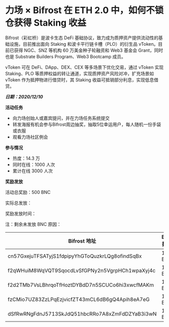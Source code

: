 # 力场 × Bifrost 在 ETH 2.0 中，如何不锁仓获得 Staking 收益

Bifrost（彩虹桥）是波卡生态 DeFi 基础协议，致力成为质押资产提供流动性的基础设施，目前推出面向 Staking 和波卡平行链卡槽（PLO）的衍生品 vToken。目前已获得 NGC、SNZ 等机构 60 万美金种子轮融资和 Web3 基金会 Grant，同时也是 Substrate Builders Program、Web3 Bootcamp 成员。

vToken 可在 DeFi、DApp、DEX、CEX 等多场景下优化交易，通过 vToken 实现 Staking、PLO 等质押权益的转让通道，实现质押资产风险对冲，扩充场景如 vToken 作为抵押物进行借贷时，其 Staking 收益可抵销部分利息，实现低息借贷。

***日期：2020/12/10***

**活动任务**
- 向力场创始人或嘉宾提问，并在力场任务系统提交
- 转发海报有机会参与Bifrost周边抽奖，抽取5位幸运用户，每人随机一份手袋或衣服
- 观看力场社区例会

**参与情况**

- 热度：14.3 万
- 同时在线：1000 人次
- 累计在线 3000 人次

**奖励发放**

活动总奖励：500 BNC

实际总发放：

奖励发放时间：

注：剩余未发放 BNC 原因：

|  Bifrost 地址   | BNC 数量  |
|  ----  | ----  |
| cn57GxejuTFSATyjS1fdpipyYhGToQuzkrLQg8ofindSqBx  | 100 BNC |
| f2qWHuiM8WqVQT9SqocdLvSfGPNy2n5VgrpHCh1wpaXyj4c  | 100 BNC |
| f2d2TMb7VsLBhrqoTfHoztDYBdD7n5SCUCo6hi3xwcfMAKm  | 100 BNC |
| fzCMio7UZ83ZzLPqEzjvicfZT43mCL6dB6gQ4Apih8eA7eG  | 100 BNC |
| dSfRwRNgFdnJ5713SkJdQ51hbcRRo7A8xZmFdDZYaB3i3wN  | 100 BNC |